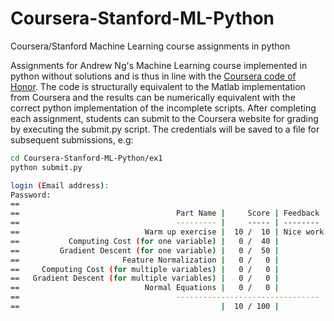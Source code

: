 # Coursera-Stanford-ML-Python
Coursera/Stanford Machine Learning course assignments in python

Assignments for Andrew Ng's Machine Learning course implemented in python without solutions and is thus in line with the [Coursera code of Honor](https://www.coursera.org/about/terms/honorcode "Coursera Honor Code"). The code is structurally equivalent to the Matlab implementation from Coursera and the results can be numerically equivalent with the correct python implementation of the incomplete scripts. After completing each assignment, students can submit to the Coursera website for grading by executing the submit.py script. The credentials will be saved to a file for subsequent submissions, e.g:

```bash
cd Coursera-Stanford-ML-Python/ex1
python submit.py

login (Email address): 
Password: 
==
==                                   Part Name |     Score | Feedback
==                                   --------- |     ----- | --------
==                            Warm up exercise |  10 /  10 | Nice work!
==           Computing Cost (for one variable) |   0 /  40 | 
==         Gradient Descent (for one variable) |   0 /  50 | 
==                       Feature Normalization |   0 /   0 | 
==     Computing Cost (for multiple variables) |   0 /   0 | 
==   Gradient Descent (for multiple variables) |   0 /   0 | 
==                            Normal Equations |   0 /   0 | 
==                                   --------------------------------
==                                             |  10 / 100 |
```

